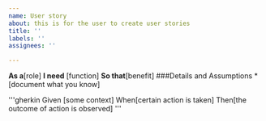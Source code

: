 ```yaml
---
name: User story
about: this is for the user to create user stories
title: ''
labels: ''
assignees: ''

---
```


**As a**[role]
**I need** [function]
**So that**[benefit]
###Details and Assumptions
*[document what you know]

'''gherkin
Given [some context]
When[certain action is taken]
Then[the outcome of action is observed]
'''
